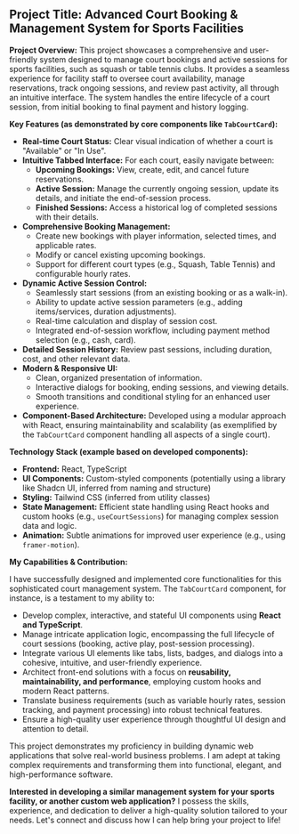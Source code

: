 ## Project Title: Advanced Court Booking & Management System for Sports Facilities

**Project Overview:**
This project showcases a comprehensive and user-friendly system designed to manage court bookings and active sessions for sports facilities, such as squash or table tennis clubs. It provides a seamless experience for facility staff to oversee court availability, manage reservations, track ongoing sessions, and review past activity, all through an intuitive interface. The system handles the entire lifecycle of a court session, from initial booking to final payment and history logging.

**Key Features (as demonstrated by core components like `TabCourtCard`):**

*   **Real-time Court Status:** Clear visual indication of whether a court is "Available" or "In Use".
*   **Intuitive Tabbed Interface:** For each court, easily navigate between:
    *   **Upcoming Bookings:** View, create, edit, and cancel future reservations.
    *   **Active Session:** Manage the currently ongoing session, update its details, and initiate the end-of-session process.
    *   **Finished Sessions:** Access a historical log of completed sessions with their details.
*   **Comprehensive Booking Management:**
    *   Create new bookings with player information, selected times, and applicable rates.
    *   Modify or cancel existing upcoming bookings.
    *   Support for different court types (e.g., Squash, Table Tennis) and configurable hourly rates.
*   **Dynamic Active Session Control:**
    *   Seamlessly start sessions (from an existing booking or as a walk-in).
    *   Ability to update active session parameters (e.g., adding items/services, duration adjustments).
    *   Real-time calculation and display of session cost.
    *   Integrated end-of-session workflow, including payment method selection (e.g., cash, card).
*   **Detailed Session History:** Review past sessions, including duration, cost, and other relevant data.
*   **Modern & Responsive UI:**
    *   Clean, organized presentation of information.
    *   Interactive dialogs for booking, ending sessions, and viewing details.
    *   Smooth transitions and conditional styling for an enhanced user experience.
*   **Component-Based Architecture:** Developed using a modular approach with React, ensuring maintainability and scalability (as exemplified by the `TabCourtCard` component handling all aspects of a single court).

**Technology Stack (example based on developed components):**

*   **Frontend:** React, TypeScript
*   **UI Components:** Custom-styled components (potentially using a library like Shadcn UI, inferred from naming and structure)
*   **Styling:** Tailwind CSS (inferred from utility classes)
*   **State Management:** Efficient state handling using React hooks and custom hooks (e.g., `useCourtSessions`) for managing complex session data and logic.
*   **Animation:** Subtle animations for improved user experience (e.g., using `framer-motion`).

**My Capabilities & Contribution:**

I have successfully designed and implemented core functionalities for this sophisticated court management system. The `TabCourtCard` component, for instance, is a testament to my ability to:

*   Develop complex, interactive, and stateful UI components using **React and TypeScript**.
*   Manage intricate application logic, encompassing the full lifecycle of court sessions (booking, active play, post-session processing).
*   Integrate various UI elements like tabs, lists, badges, and dialogs into a cohesive, intuitive, and user-friendly experience.
*   Architect front-end solutions with a focus on **reusability, maintainability, and performance**, employing custom hooks and modern React patterns.
*   Translate business requirements (such as variable hourly rates, session tracking, and payment processing) into robust technical features.
*   Ensure a high-quality user experience through thoughtful UI design and attention to detail.

This project demonstrates my proficiency in building dynamic web applications that solve real-world business problems. I am adept at taking complex requirements and transforming them into functional, elegant, and high-performance software.

**Interested in developing a similar management system for your sports facility, or another custom web application?** I possess the skills, experience, and dedication to deliver a high-quality solution tailored to your needs. Let's connect and discuss how I can help bring your project to life! 
